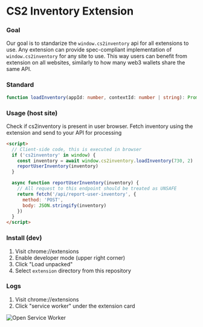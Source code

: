 # CS2 Inventory Extension

### Goal
Our goal is to standarize the `window.cs2inventory` api for all extensions to use. Any extension can provide spec-compliant implementation of `window.cs2inventory` for any site to use. This way users can benefit from extension on all websites, similarly to how many web3 wallets share the same API.

### Standard
```ts
function loadInventory(appId: number, contextId: number | string): Promise<SteamInventory>
```

### Usage (host site)
Check if cs2inventory is present in user browser. Fetch inventory using the extension and send to your API for processing

```html
<script>
  // Client-side code, this is executed in browser
  if ('cs2inventory' in window) {
    const inventory = await window.cs2inventory.loadInventory(730, 2)
    reportUserInventory(inventory)
  }

  async function reportUserInventory(inventory) {
    // All request to this endpoint should be treated as UNSAFE
    return fetch('/api/report-user-inventory', {
      method: 'POST',
      body: JSON.stringify(inventory)
    })
  }
</script>
```

### Install (dev)
1. Visit chrome://extensions
2. Enable developer mode (upper right corner)
3. Click "Load unpacked"
4. Select `extension` directory from this repository

### Logs
1. Visit chrome://extensions
2. Click "service worker" under the extension card

![Open Service Worker](.github/image.png)

